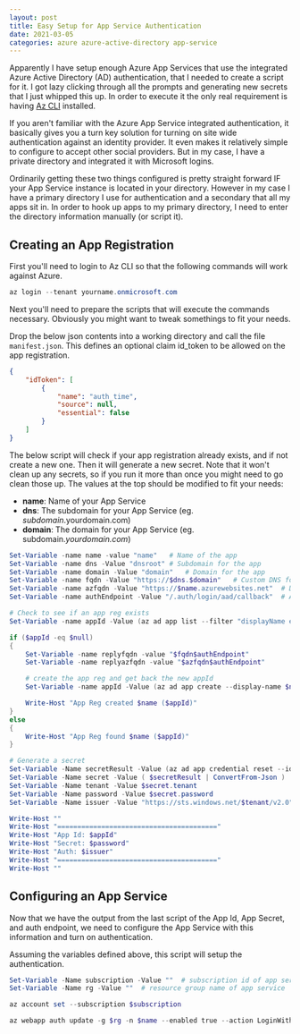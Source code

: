 ```yaml
---
layout: post
title: Easy Setup for App Service Authentication
date: 2021-03-05
categories: azure azure-active-directory app-service
---
```


Apparently I have setup enough Azure App Services that use the integrated Azure Active Directory (AD) authentication, that I needed to create a script for it.  I got lazy clicking through all the prompts and generating new secrets that I just whipped this up.  In order to execute it the only real requirement is having [Az CLI](https://docs.microsoft.com/en-us/cli/azure/) installed.

If you aren't familiar with the Azure App Service integrated authentication, it basically gives you a turn key solution for turning on site wide authentication against an identity provider.  It even makes it relatively simple to configure to accept other social providers.  But in my case, I have a private directory and integrated it with Microsoft logins.

Ordinarily getting these two things configured is pretty straight forward IF your App Service instance is located in your directory.  However in my case I have a primary directory I use for authentication and a secondary that all my apps sit in.  In order to hook up apps to my primary directory, I need to enter the directory information manually (or script it).

## Creating an App Registration

First you'll need to login to Az CLI so that the following commands will work against Azure.

```powershell
az login --tenant yourname.onmicrosoft.com
```

Next you'll need to prepare the scripts that will execute the commands necessary.  Obviously you might want to tweak somethings to fit your needs.

Drop the below json contents into a working directory and call the file `manifest.json`.  This defines an optional claim id_token to be allowed on the app registration.

```json
{
    "idToken": [
        {
            "name": "auth_time",
            "source": null,
            "essential": false
        }
    ]
}
```

The below script will check if your app registration already exists, and if not create a new one.  Then it will generate a new secret.  Note that it won't clean up any secrets, so if you run it more than once you might need to go clean those up.  The values at the top should be modified to fit your needs:

- **name**: Name of your App Service
- **dns**: The subdomain for your App Service (eg. *subdomain*.yourdomain.com)
- **domain**: The domain for your App Service (eg. subdomain.*yourdomain.com*)

```powershell
Set-Variable -name name -value "name"   # Name of the app
Set-Variable -name dns -Value "dnsroot" # Subdomain for the app
Set-Variable -name domain -Value "domain"   # Domain for the app
Set-Variable -name fqdn -Value "https://$dns.$domain"   # Custom DNS for app
Set-Variable -name azfqdn -Value "https://$name.azurewebsites.net"  # Default generated DNS for an app service
Set-Variable -name authEndpoint -Value "/.auth/login/aad/callback"  # App Service AAD auth endpoint

# Check to see if an app reg exists
Set-Variable -name appId -Value (az ad app list --filter "displayName eq '$name'" --query "[0].appId")

if ($appId -eq $null)
{
    Set-Variable -name replyfqdn -value "$fqdn$authEndpoint"
    Set-Variable -name replyazfqdn -value "$azfqdn$authEndpoint"

    # create the app reg and get back the new appId
    Set-Variable -name appId -Value (az ad app create --display-name $name --reply-urls $replyfqdn $replyazfqdn --optional-claims manifest.json --query "appId")

    Write-Host "App Reg created $name ($appId)"
}
else
{
    Write-Host "App Reg found $name ($appId)"
}

# Generate a secret
Set-Variable -Name secretResult -Value (az ad app credential reset --id $appId -o json)
Set-Variable -Name secret -Value ( $secretResult | ConvertFrom-Json )
Set-Variable -Name tenant -Value $secret.tenant
Set-Variable -Name password -Value $secret.password
Set-Variable -Name issuer -Value "https://sts.windows.net/$tenant/v2.0"

Write-Host ""
Write-Host "========================================"
Write-Host "App Id: $appId"
Write-Host "Secret: $password"
Write-Host "Auth: $issuer"
Write-Host "========================================"
Write-Host ""
```

## Configuring an App Service

Now that we have the output from the last script of the App Id, App Secret, and auth endpoint, we need to configure the App Service with this information and turn on authentication.

Assuming the variables defined above, this script will setup the authentication.

```powershell
Set-Variable -Name subscription -Value ""  # subscription id of app service
Set-Variable -Name rg -Value ""  # resource group name of app service

az account set --subscription $subscription

az webapp auth update -g $rg -n $name --enabled true --action LoginWithAzureActiveDirectory --aad-client-id $appId --aad-client-secret $password --aad-token-issuer-url $issuer --subscription $subscription
```
